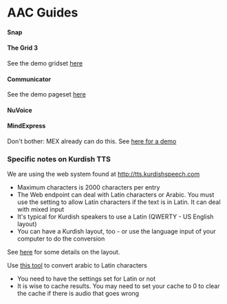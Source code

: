 # AAC Guides

#### Snap

#### The Grid 3

See the demo gridset [here](https://github.com/AceCentre/TranslateAndTTS/tree/main/assets)

#### Communicator

See the demo pageset [here](https://github.com/AceCentre/TranslateAndTTS/tree/main/assets)

#### NuVoice

#### MindExpress

Don't bother: MEX already can do this. See [here for a demo](https://www.jabbla.co.uk/vocab/translation-tool/)

### Specific notes on Kurdish TTS

We are using the web system found at http://tts.kurdishspeech.com

* Maximum characters is 2000 characters per entry
* The Web endpoint can deal with Latin characters or Arabic. You must use the setting to allow Latin characters if the text is in Latin. It can deal with mixed input
* It's typical for Kurdish speakers to use a Latin (QWERTY - US English layout)
* You can have a Kurdish layout, too - or use the language input of your computer to do the conversion

See [here](https://kurdishcentral.org/sorani-keyboard-layout/) for some details on the layout.

Use [this tool](https://www.lexilogos.com/keyboard/kurdish\_conversion.htm) to convert arabic to Latin characters

* You need to have the settings set for Latin or not
* It is wise to cache results. You may need to set your cache to 0 to clear the cache if there is audio that goes wrong
